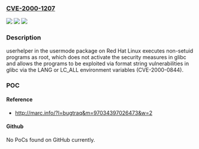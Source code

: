 ### [CVE-2000-1207](https://cve.mitre.org/cgi-bin/cvename.cgi?name=CVE-2000-1207)
![](https://img.shields.io/static/v1?label=Product&message=n%2Fa&color=blue)
![](https://img.shields.io/static/v1?label=Version&message=n%2Fa&color=blue)
![](https://img.shields.io/static/v1?label=Vulnerability&message=n%2Fa&color=brighgreen)

### Description

userhelper in the usermode package on Red Hat Linux executes non-setuid programs as root, which does not activate the security measures in glibc and allows the programs to be exploited via format string vulnerabilities in glibc via the LANG or LC_ALL environment variables (CVE-2000-0844).

### POC

#### Reference
- http://marc.info/?l=bugtraq&m=97034397026473&w=2

#### Github
No PoCs found on GitHub currently.

